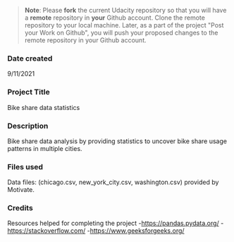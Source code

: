 >**Note**: Please **fork** the current Udacity repository so that you will have a **remote** repository in **your** Github account. Clone the remote repository to your local machine. Later, as a part of the project "Post your Work on Github", you will push your proposed changes to the remote repository in your Github account.

### Date created
9/11/2021

### Project Title
Bike share data statistics 

### Description
Bike share data analysis by providing statistics to uncover bike share usage patterns in multiple cities.

### Files used
Data files: (chicago.csv, new_york_city.csv, washington.csv) provided by Motivate.

### Credits
Resources helped for completing the project
-https://pandas.pydata.org/
-https://stackoverflow.com/
-https://www.geeksforgeeks.org/

